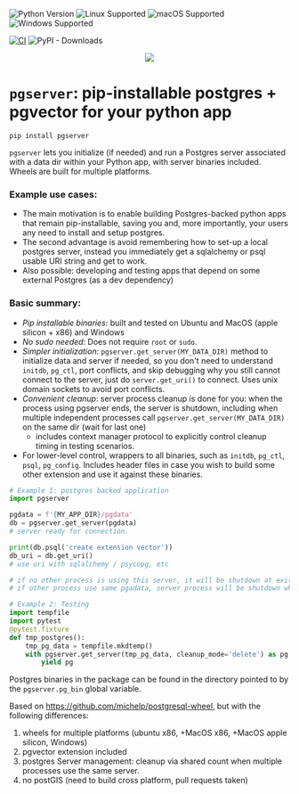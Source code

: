 ![Python Version](https://img.shields.io/badge/python-3.9%2C%203.10%2C%203.11-blue)
![Linux Supported](https://img.shields.io/badge/Linux-supported-green)
![macOS Supported](https://img.shields.io/badge/macOS-supported-green)
![Windows Supported](https://img.shields.io/badge/Windows-supported-green)

[![CI](https://github.com/orm011/pgserver/actions/workflows/wheels.yml/badge.svg)](https://github.com/orm011/pgserver/actions)
![PyPI - Downloads](https://img.shields.io/pypi/dm/pgserver)

<p align="center">
  <img src="https://raw.githubusercontent.com/orm011/pgserver/v0.0.8/pgserver_square_small.png"/>
</p>

# `pgserver`: pip-installable postgres + pgvector for your python app

`pip install pgserver`

`pgserver` lets you initialize (if needed) and run a Postgres server associated with a data dir within your Python app, with server binaries included.
Wheels are built for multiple platforms.

### Example use cases:
* The main motivation is to enable building Postgres-backed python apps that remain pip-installable, saving you and, more importantly, your users any need to install and setup postgres.
* The second advantage is avoid remembering how to set-up a local postgres server, instead you immediately get a sqlalchemy or psql usable URI string and get to work.
* Also possible: developing and testing apps that depend on some external Postgres (as a dev dependency)

### Basic summary:
* _Pip installable binaries_: built and tested on Ubuntu and MacOS (apple silicon + x86) and Windows 
* _No sudo needed_: Does not require `root` or `sudo`.
* _Simpler initialization_: `pgserver.get_server(MY_DATA_DIR)` method to initialize data and server if needed, so you don't need to understand `initdb`, `pg_ctl`, port conflicts, and skip debugging why you still cannot connect to the server, just do `server.get_uri()` to connect. Uses unix domain sockets to avoid port conflicts.
* _Convenient cleanup_: server process cleanup is done for you: when the process using pgserver ends, the server is shutdown, including when multiple independent processes call
`pgserver.get_server(MY_DATA_DIR)` on the same dir (wait for last one)
    * includes context manager protocol to explicitly control cleanup timing in testing scenarios.
* For lower-level control, wrappers to all binaries, such as `initdb`, `pg_ctl`, `psql`, `pg_config`. Includes header files in case you wish to build some other extension and use it against these binaries.

```py
# Example 1: postgres backed application
import pgserver

pgdata = f'{MY_APP_DIR}/pgdata'
db = pgserver.get_server(pgdata)
# server ready for connection.

print(db.psql('create extension vector'))
db_uri = db.get_uri()
# use uri with sqlalchemy / psycopg, etc

# if no other process is using this server, it will be shutdown at exit,
# if other process use same pgadata, server process will be shutdown when all stop.
```

```py
# Example 2: Testing
import tempfile
import pytest
@pytest.fixture
def tmp_postgres():
    tmp_pg_data = tempfile.mkdtemp()
    with pgserver.get_server(tmp_pg_data, cleanup_mode='delete') as pg:
        yield pg
```

Postgres binaries in the package can be found in the directory pointed
to by the `pgserver.pg_bin` global variable. 

Based on https://github.com/michelp/postgresql-wheel, but with the following differences:
1. wheels for multiple platforms (ubuntu x86, +MacOS x86, +MacOS apple silicon, Windows)
2. pgvector extension included
3. postgres Server management: cleanup via shared count when multiple processes use the same server.
4. no postGIS (need to build cross platform, pull requests taken)

